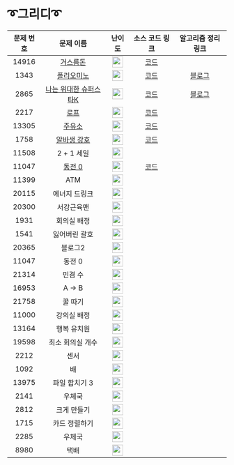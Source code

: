 # ➰그리디➰

문제 번호 | 문제 이름 | 난이도 | 소스 코드 링크 | 알고리즘 정리 링크
:---:|:---:|:---:|:---:|:---:
14916 | [거스름돈](https://www.acmicpc.net/problem/14916) |  <img height="25px" width="25px" src="https://static.solved.ac/tier_small/6.svg"/> | [코드](https://github.com/ap3334/baekjoon/blob/main/%EA%B7%B8%EB%A6%AC%EB%94%94/14916.cpp)
1343 | [폴리오미노](https://www.acmicpc.net/problem/1343) |  <img height="25px" width="25px" src="https://static.solved.ac/tier_small/6.svg"/> | [코드](https://github.com/ap3334/baekjoon/blob/main/%EA%B7%B8%EB%A6%AC%EB%94%94/1343.cpp)| [블로그](https://velog.io/@ap3334/%EB%B0%B1%EC%A4%80-C-1343.-%ED%8F%B4%EB%A6%AC%EC%98%A4%EB%AF%B8%EB%85%B8)
2865 | [나는 위대한 슈퍼스타K](https://www.acmicpc.net/problem/2865) |  <img height="25px" width="25px" src="https://static.solved.ac/tier_small/7.svg"/> | [코드](https://github.com/ap3334/baekjoon/blob/main/%EA%B7%B8%EB%A6%AC%EB%94%94/2865.cpp) | [블로그](https://velog.io/@ap3334/%EB%B0%B1%EC%A4%80-C-2865.-%EB%82%98%EB%8A%94-%EC%9C%84%EB%8C%80%ED%95%9C-%EC%8A%88%ED%8D%BC%EC%8A%A4%ED%83%80K)
2217 | [로프](https://www.acmicpc.net/problem/2217) | <img height="25px" width="25px" src="https://static.solved.ac/tier_small/7.svg"/> |  [코드](https://github.com/ap3334/baekjoon/blob/main/%EA%B7%B8%EB%A6%AC%EB%94%94/2217.cpp)
13305 | [주유소](https://www.acmicpc.net/problem/13305) | <img height="25px" width="25px" src="https://static.solved.ac/tier_small/7.svg"/> |  [코드](https://github.com/ap3334/baekjoon/blob/main/%EA%B7%B8%EB%A6%AC%EB%94%94/13305.cpp)
1758 | [알바생 강호](https://www.acmicpc.net/problem/1758) | <img height="25px" width="25px" src="https://static.solved.ac/tier_small/7.svg"/> | [코드](https://github.com/ap3334/baekjoon/blob/main/%EA%B7%B8%EB%A6%AC%EB%94%94/1758.cpp)
11508 | 2 + 1 세일 | <img height="25px" width="25px" src="https://static.solved.ac/tier_small/7.svg"/> |
11047 | [동전 0](https://www.acmicpc.net/problem/11047) | <img height="25px" width="25px" src="https://static.solved.ac/tier_small/8.svg"/> | [코드](https://github.com/ap3334/baekjoon/blob/main/%EA%B7%B8%EB%A6%AC%EB%94%94/11047.cpp)
11399 | ATM | <img height="25px" width="25px" src="https://static.solved.ac/tier_small/8.svg"/> |
20115 | 에너지 드링크 | <img height="25px" width="25px" src="https://static.solved.ac/tier_small/8.svg"/> |
20300 | 서강근육맨 | <img height="25px" width="25px" src="https://static.solved.ac/tier_small/8.svg"/> |
1931 | 회의실 배정 | <img height="25px" width="25px" src="https://static.solved.ac/tier_small/9.svg"/> |
1541 | 잃어버린 괄호 | <img height="25px" width="25px" src="https://static.solved.ac/tier_small/9.svg"/> |
20365 | 블로그2 | <img height="25px" width="25px" src="https://static.solved.ac/tier_small/9.svg"/> |
11047 | 동전 0 | <img height="25px" width="25px" src="https://static.solved.ac/tier_small/9.svg"/> |
21314 | 민겸 수 | <img height="25px" width="25px" src="https://static.solved.ac/tier_small/9.svg"/> |
16953 | A -> B | <img height="25px" width="25px" src="https://static.solved.ac/tier_small/10.svg"/> |
21758 | 꿀 따기 | <img height="25px" width="25px" src="https://static.solved.ac/tier_small/10.svg"/> |
11000 | 강의실 배정 | <img height="25px" width="25px" src="https://static.solved.ac/tier_small/11.svg"/> |
13164 | 행복 유치원 | <img height="25px" width="25px" src="https://static.solved.ac/tier_small/11.svg"/> |
19598 | 최소 회의실 개수 | <img height="25px" width="25px" src="https://static.solved.ac/tier_small/11.svg"/> |
2212 | 센서 | <img height="25px" width="25px" src="https://static.solved.ac/tier_small/11.svg"/> |
1092 | 배 | <img height="25px" width="25px" src="https://static.solved.ac/tier_small/11.svg"/> |
13975 | 파일 합치기 3 | <img height="25px" width="25px" src="https://static.solved.ac/tier_small/11.svg"/> |
2141 | 우체국 | <img height="25px" width="25px" src="https://static.solved.ac/tier_small/12.svg"/> |
2812 | 크게 만들기 | <img height="25px" width="25px" src="https://static.solved.ac/tier_small/12.svg"/> |
1715 | 카드 정렬하기 | <img height="25px" width="25px" src="https://static.solved.ac/tier_small/12.svg"/> |
2285 | 우체국 | <img height="25px" width="25px" src="https://static.solved.ac/tier_small/12.svg"/> |
8980 | 택배 | <img height="25px" width="25px" src="https://static.solved.ac/tier_small/13.svg"/> |
